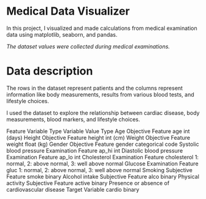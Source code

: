 ﻿# Medical Data Visualizer

In this project, I visualized and made calculations from medical examination data using matplotlib, seaborn, and pandas.

_The dataset values were collected during medical examinations._

# Data description

The rows in the dataset represent patients and the columns represent information like body measurements, results from various blood tests, and lifestyle choices.

I used the dataset to explore the relationship between cardiac disease, body measurements, blood markers, and lifestyle choices.

Feature	Variable Type	Variable	Value Type
Age	Objective Feature	age	int (days)
Height	Objective Feature	height	int (cm)
Weight	Objective Feature	weight	float (kg)
Gender	Objective Feature	gender	categorical code
Systolic blood pressure	Examination Feature	ap_hi	int
Diastolic blood pressure	Examination Feature	ap_lo	int
Cholesterol	Examination Feature	cholesterol	1: normal, 2: above normal, 3: well above normal
Glucose	Examination Feature	gluc	1: normal, 2: above normal, 3: well above normal
Smoking	Subjective Feature	smoke	binary
Alcohol intake	Subjective Feature	alco	binary
Physical activity	Subjective Feature	active	binary
Presence or absence of cardiovascular disease	Target Variable	cardio	binary
